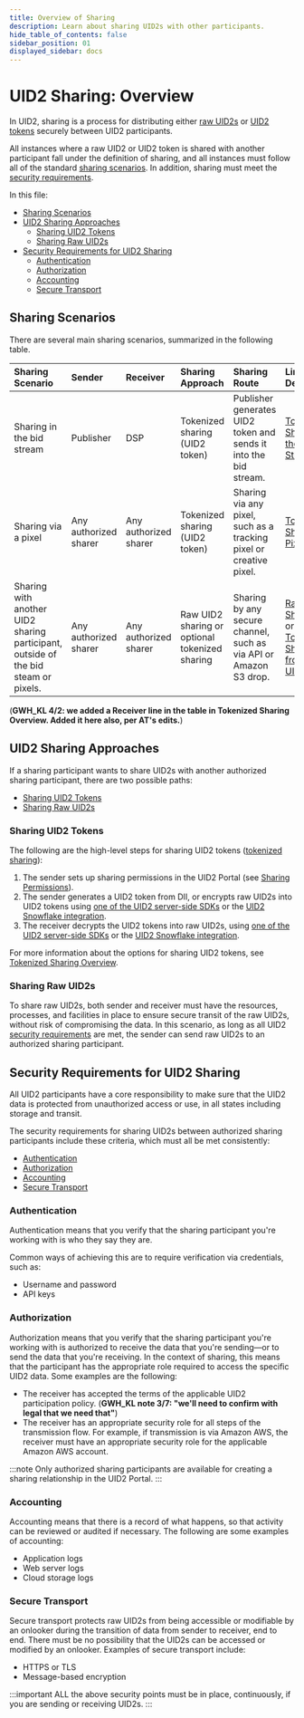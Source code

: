 ```yaml
---
title: Overview of Sharing
description: Learn about sharing UID2s with other participants.
hide_table_of_contents: false
sidebar_position: 01
displayed_sidebar: docs
---
```


# UID2 Sharing: Overview 

In UID2, sharing is a process for distributing either [raw UID2s](../ref-info/glossary-uid.md#gl-raw-uid2) or [UID2 tokens](../ref-info/glossary-uid.md#gl-raw-uid2) securely between UID2 participants.

All instances where a raw UID2 or UID2 token is shared with another participant fall under the definition of sharing, and all instances must follow all of the standard [sharing scenarios](#sharing-scenarios). In addition, sharing must meet the [security requirements](#security-requirements-for-uid2-sharing).

In this file:
- [Sharing Scenarios](#sharing-scenarios)
- [UID2 Sharing Approaches](#uid2-sharing-approaches)
  - [Sharing UID2 Tokens](#sharing-uid2-tokens)
  - [Sharing Raw UID2s](#sharing-raw-uid2s)
- [Security Requirements for UID2 Sharing](#security-requirements-for-uid2-sharing)
  - [Authentication](#authentication)
  - [Authorization](#authorization)
  - [Accounting](#accounting)
  - [Secure Transport](#secure-transport)

## Sharing Scenarios

There are several main sharing scenarios, summarized in the following table.

| Sharing Scenario | Sender | Receiver | Sharing Approach | Sharing Route | Link for Details
| :--- | :--- | :--- | :--- | :--- | :--- |
| Sharing in the bid stream | Publisher | DSP | Tokenized sharing (UID2 token) | Publisher generates UID2 token and sends it into the bid stream.  | [Tokenized Sharing in the Bid Stream](sharing-tokenized-from-data-bid-stream.md) |
| Sharing via a pixel | Any authorized sharer | Any authorized sharer | Tokenized sharing (UID2 token) | Sharing via any pixel, such as a tracking pixel or creative pixel. | [Tokenized Sharing in Pixels](sharing-tokenized-from-data-pixel.md) |
| Sharing with another UID2 sharing participant, outside of the bid steam or pixels. | Any authorized sharer | Any authorized sharer | Raw UID2 sharing or optional tokenized sharing | Sharing by any secure channel, such as via API or Amazon S3 drop. | [Raw UID2 Sharing](sharing-raw.md) or [Tokenized Sharing from Raw UID2s](sharing-tokenized-from-raw.md) |

(**GWH_KL 4/2: we added a Receiver line in the table in Tokenized Sharing Overview. Added it here also, per AT's edits.**)

## UID2 Sharing Approaches

If a sharing participant wants to share UID2s with another authorized sharing participant, there are two possible paths:

- [Sharing UID2 Tokens](#sharing-uid2-tokens)
- [Sharing Raw UID2s](#sharing-raw-uid2s)

### Sharing UID2 Tokens

The following are the high-level steps for sharing UID2 tokens ([tokenized sharing](../ref-info/glossary-uid.md#gl-tokenized-sharing)):

  1. The sender sets up sharing permissions in the UID2 Portal (see [Sharing Permissions](../portal/sharing-permissions.md)).
  2. The sender generates a UID2 token from DII, or encrypts raw UID2s into UID2 tokens using [one of the UID2 server-side SDKs](sharing-tokenized-overview.md#implementing-sharing-encryptiondecryption-with-an-sdk) or the [UID2 Snowflake integration](sharing-tokenized-overview.md#implementing-sharing-encryptiondecryption-using-snowflake).
  3. The receiver decrypts the UID2 tokens into raw UID2s, using [one of the UID2 server-side SDKs](sharing-tokenized-overview.md#implementing-sharing-encryptiondecryption-with-an-sdk) or the [UID2 Snowflake integration](sharing-tokenized-overview.md#implementing-sharing-encryptiondecryption-using-snowflake).

For more information about the options for sharing UID2 tokens, see [Tokenized Sharing Overview](sharing-tokenized-overview.md).

### Sharing Raw UID2s

To share raw UID2s, both sender and receiver must have  the resources, processes, and facilities in place to ensure secure transit of the raw UID2s, without risk of compromising the data. In this scenario, as long as all UID2 [security requirements](#security-requirements-for-uid2-sharing) are met, the sender can send raw UID2s to an authorized sharing participant.

## Security Requirements for UID2 Sharing

All UID2 participants have a core responsibility to make sure that the UID2 data is protected from unauthorized access or use, in all states including storage and transit.

The security requirements for sharing UID2s between authorized sharing participants include these criteria, which must all be met consistently:

- [Authentication](#authentication)
- [Authorization](#authorization)
- [Accounting](#accounting)
- [Secure Transport](#secure-transport)

### Authentication

Authentication means that you verify that the sharing participant you're working with is who they say they are.

Common ways of achieving this are to require verification via credentials, such as:
- Username and password
- API keys

### Authorization

Authorization means that you verify that the sharing participant you're working with is authorized to receive the data that you're sending&#8212;or to send the data that you're receiving. In the context of sharing, this means that the participant has the appropriate role required to access the specific UID2 data. Some examples are the following:

- The receiver has accepted the terms of the applicable UID2 participation policy. (**GWH_KL note 3/7: "we'll need to confirm with legal that we need that"**)
- The receiver has an appropriate security role for all steps of the transmission flow. For example, if transmission is via Amazon AWS, the receiver must have an appropriate security role for the applicable Amazon AWS account.

:::note
Only authorized sharing participants are available for creating a sharing relationship in the UID2 Portal.
:::

### Accounting

Accounting means that there is a record of what happens, so that activity can be reviewed or audited if necessary. The following are some examples of accounting:

- Application logs
- Web server logs
- Cloud storage logs

### Secure Transport

Secure transport protects raw UID2s from being accessible or modifiable by an onlooker during the transition of data from sender to receiver, end to end. There must be no possibility that the UID2s can be accessed or modified by an onlooker. Examples of secure transport include:

- HTTPS or TLS
- Message-based encryption

:::important
ALL the above security points must be in place, continuously, if you are sending or receiving UID2s.
:::
